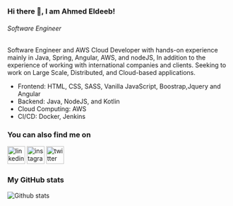 ### Hi there 👋, I am Ahmed Eldeeb!
###### *Software Engineer*

Software Engineer and AWS Cloud Developer with hands-on experience mainly in Java, Spring, Angular, AWS, and nodeJS, In addition to the experience of working with international companies and clients.
Seeking to work on Large Scale, Distributed, and Cloud-based applications.

* Frontend: HTML, CSS, SASS, Vanilla JavaScript, Boostrap,Jquery and Angular
* Backend: Java, NodeJS, and Kotlin
* Cloud Computing: AWS
* CI/CD: Docker, Jenkins 


### You can also find me on
[<img src='https://cdn.jsdelivr.net/npm/simple-icons@3.0.1/icons/linkedin.svg' alt='linkedin' height='40'>](https://www.linkedin.com/in/ahmedeldeeb25/)  [<img src='https://cdn.jsdelivr.net/npm/simple-icons@3.0.1/icons/instagram.svg' alt='instagram' height='40'>](https://www.instagram.com/ahmede.eldeeb/)  [<img src='https://cdn.jsdelivr.net/npm/simple-icons@3.0.1/icons/twitter.svg' alt='twitter' height='40'>](https://twitter.com/ahmed_eldeeb25)  

### My GitHub stats
![Github stats](https://github-readme-stats.vercel.app/api?username=ahmedeldeeb25&show_icons=true)


